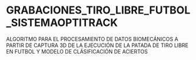 # GRABACIONES_TIRO_LIBRE_FUTBOL_SISTEMAOPTITRACK
ALGORITMO PARA EL PROCESAMIENTO DE DATOS BIOMECÁNICOS A PARTIR DE CAPTURA 3D DE LA EJECUCIÓN DE LA PATADA DE TIRO LIBRE EN FUTBOL Y MODELO DE CLÁSIFICACIÓN DE ACIERTOS
